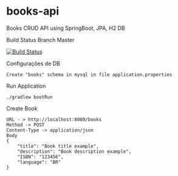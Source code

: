# books-api
Books CRUD API using SpringBoot, JPA, H2 DB

Build Status Branch Master

[![Build Status](https://travis-ci.org/luizimcpi/ecommerce-api.svg?branch=master)](https://travis-ci.org/luizimcpi/ecommerce-api)


Configurações de DB
```
Create "books" schema in mysql in file application.properties
```

Run Application
```
./gradlew bootRun
```

Create Book
```
URL - > http://localhost:8080/books
Method -> POST
Content-Type -> application/json
Body
{
	"title": "Book title example",
	"description": "Book description example",
	"ISBN": "123456",
	"language": "BR"
}
```